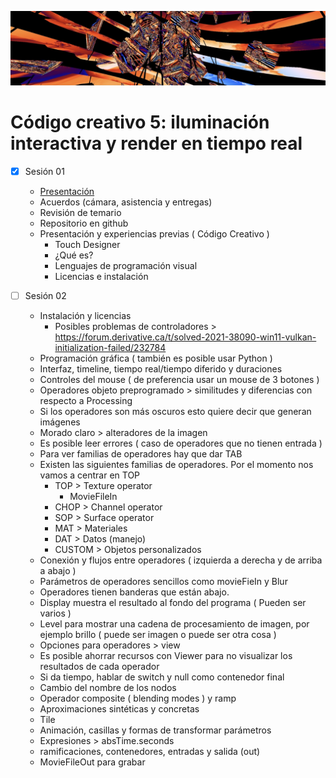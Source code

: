 ![portada](https://github.com/EmilioOcelotl/cc5-2023-I/blob/main/IMG_5776.jpeg)

# Código creativo 5: iluminación interactiva y render en tiempo real

- [x] Sesión 01

  - [Presentación](https://emilioocelotl.github.io/)
  - Acuerdos (cámara, asistencia y entregas)
  - Revisión de temario 
  - Repositorio en github 
  - Presentación y experiencias previas ( Código Creativo )  
    - Touch Designer 
    - ¿Qué es?
    - Lenguajes de programación visual 
    - Licencias e instalación
  
  
- [ ] Sesión 02
  
  - Instalación y licencias 
    - Posibles problemas de controladores > https://forum.derivative.ca/t/solved-2021-38090-win11-vulkan-initialization-failed/232784
  - Programación gráfica ( también es posible usar Python )  
  - Interfaz, timeline, tiempo real/tiempo diferido y duraciones 
  - Controles del mouse ( de preferencia usar un mouse de 3 botones ) 
  - Operadores objeto preprogramado > similitudes y diferencias con respecto a Processing  
  - Si los operadores son más oscuros esto quiere decir que generan imágenes 
  - Morado claro > alteradores de la imagen 
  - Es posible leer errores ( caso de operadores que no tienen entrada ) 
  - Para ver familias de operadores hay que dar TAB
  - Existen las siguientes familias de operadores. Por el momento nos vamos a centrar en TOP  
    - TOP > Texture operator 
       - MovieFileIn 
    - CHOP > Channel operator 
    - SOP > Surface operator 
    - MAT > Materiales 
    - DAT > Datos (manejo) 
    - CUSTOM > Objetos personalizados 
  - Conexión y flujos entre operadores ( izquierda a derecha y de arriba a abajo ) 
  - Parámetros de operadores sencillos como movieFieIn y Blur 
  - Operadores tienen banderas que están abajo.
  - Display muestra el resultado al fondo del programa ( Pueden ser varios ) 
  - Level para mostrar una cadena de procesamiento de imagen, por ejemplo brillo ( puede ser imagen o puede ser otra cosa ) 
  - Opciones para operadores > view   
  - Es posible ahorrar recursos con Viewer para no visualizar los resultados de cada operador 
  - Si da tiempo, hablar de switch y null como contenedor final 
  - Cambio del nombre de los nodos 
  - Operador composite ( blending modes ) y ramp 
  - Aproximaciones sintéticas y concretas  
  - Tile    
  - Animación, casillas y formas de transformar parámetros
  - Expresiones > absTime.seconds
  - ramificaciones, contenedores, entradas y salida (out) 
  - MovieFileOut para grabar
